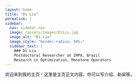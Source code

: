 ```yaml
---
layout: home
title: "Di Liu"
permalink: /
sidebar:
  nav: sidebar-nav
  image: /assets/images/DiLiu.jpg
  image_alt: "Di Liu"
  image_style: "border-radius: 50%;"
  sidebar_text: |
    ### Di Liu  
    Postdoctoral Researcher at IMPA, Brazil  
    Research in Optimization, Monotone Operators  
---
```


欢迎来到我的主页！这里是主页正文内容，你可以写介绍、新闻等。
